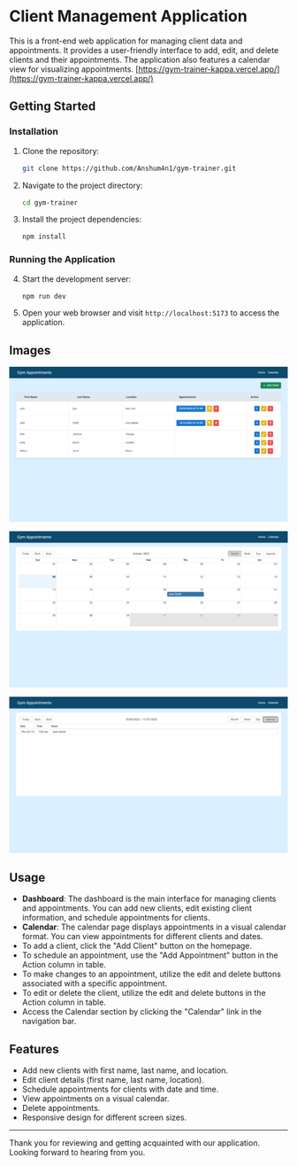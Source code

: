 
# Client Management Application

This is a front-end web application for managing client data and appointments. It provides a user-friendly interface to add, edit, and delete clients and their appointments. The application also features a calendar view for visualizing appointments. [https://gym-trainer-kappa.vercel.app/](https://gym-trainer-kappa.vercel.app/)

## Getting Started

### Installation

1. Clone the repository:

   ```bash
   git clone https://github.com/Anshum4n1/gym-trainer.git
   ```

2. Navigate to the project directory:

   ```bash
   cd gym-trainer
   ```

3. Install the project dependencies:

   ```bash
   npm install
   ```

### Running the Application

4. Start the development server:

   ```bash
   npm run dev
   ```

5. Open your web browser and visit `http://localhost:5173` to access the application.

## Images

![Home Page](image-2.png)

![Calendar Page](image-4.png)

![Agenda Section(Calendar Page)](image-3.png)

## Usage

- **Dashboard**: The dashboard is the main interface for managing clients and appointments. You can add new clients, edit existing client information, and schedule appointments for clients.
- **Calendar**: The calendar page displays appointments in a visual calendar format. You can view appointments for different clients and dates.
- To add a client, click the "Add Client" button on the homepage.
- To schedule an appointment, use the "Add Appointment" button in the Action column in table.
- To make changes to an appointment, utilize the edit and delete buttons associated with a specific appointment.
- To edit or delete the client, utilize the edit and delete buttons in the Action column in table.
- Access the Calendar section by clicking the "Calendar" link in the navigation bar.


## Features

- Add new clients with first name, last name, and location.
- Edit client details (first name, last name, location).
- Schedule appointments for clients with date and time.
- View appointments on a visual calendar.
- Delete appointments.
- Responsive design for different screen sizes.



---
Thank you for reviewing and getting acquainted with our application. Looking forward to hearing from you.
